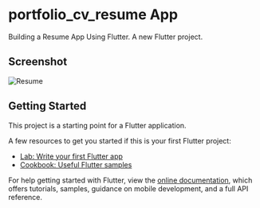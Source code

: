 # portfolio_cv_resume App
Building a Resume App Using Flutter.
A new Flutter project.

## Screenshot

![Resume](https://user-images.githubusercontent.com/71185753/154866665-03d17d31-eb56-4dd7-b794-c87e8669190f.gif)

## Getting Started

This project is a starting point for a Flutter application.

A few resources to get you started if this is your first Flutter project:

- [Lab: Write your first Flutter app](https://flutter.dev/docs/get-started/codelab)
- [Cookbook: Useful Flutter samples](https://flutter.dev/docs/cookbook)

For help getting started with Flutter, view the
[online documentation](https://flutter.dev/docs), which offers tutorials,
samples, guidance on mobile development, and a full API reference.
